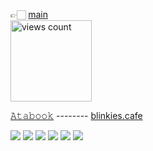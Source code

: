 👉🏻 [main](https://github.com/K-ANT0)   
 <img width="130" src="https://komarev.com/ghpvc/?username=kant&color=b95f74" alt="views count"> 

[𝙰𝚝𝚊𝚋𝚘𝚘𝚔](https://k-ant.atabook.org/)                 --------    [blinkies.cafe](https://blinkies.cafe/wall)

![](https://files.catbox.moe/c6djtm.png)
![](https://files.catbox.moe/g3s55y.png)
![](https://files.catbox.moe/y3xj7j.png)
![](https://files.catbox.moe/ejdbtp.png)
![](https://files.catbox.moe/w7ytpy.png)
![](https://files.catbox.moe/wg8szh.png)

<!--
**Bigxx-x/Bigxx-x** is a ✨ _special_ ✨ repository because its `README.md` (this file) appears on your GitHub profile.

Here are some ideas to get you started:

- 🔭 I’m currently working on ...
- 🌱 I’m currently learning ...
- 👯 I’m looking to collaborate on ...
- 🤔 I’m looking for help with ...
- 💬 Ask me about ...
- 📫 How to reach me: ...
- 😄 Pronouns: ...
- ⚡ Fun fact: ...
-->
